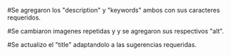 #Se agregaron los <meta> "description" y "keywords" ambos con sus caracteres requeridos.

#Se cambiaron imagenes repetidas y y se agregaron sus respectivos "alt".

#Se actualizo el "title" adaptandolo a las sugerencias requeridas.

